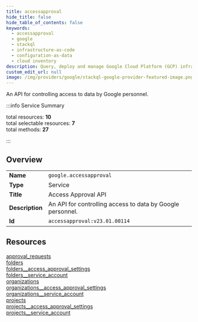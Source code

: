 ```yaml
---
title: accessapproval
hide_title: false
hide_table_of_contents: false
keywords:
  - accessapproval
  - google
  - stackql
  - infrastructure-as-code
  - configuration-as-data
  - cloud inventory
description: Query, deploy and manage Google Cloud Platform (GCP) infrastructure and resources using SQL
custom_edit_url: null
image: /img/providers/google/stackql-google-provider-featured-image.png
---
```

An API for controlling access to data by Google personnel.  
    
:::info Service Summary

<div class="row">
<div class="providerDocColumn">
<span>total resources:&nbsp;<b>10</b></span><br />
<span>total selectable resources:&nbsp;<b>7</b></span><br />
<span>total methods:&nbsp;<b>27</b></span><br />
</div>
</div>

:::

## Overview
<table><tbody>
<tr><td><b>Name</b></td><td><code>google.accessapproval</code></td></tr>
<tr><td><b>Type</b></td><td>Service</td></tr>
<tr><td><b>Title</b></td><td>Access Approval API</td></tr>
<tr><td><b>Description</b></td><td>An API for controlling access to data by Google personnel.</td></tr>
<tr><td><b>Id</b></td><td><code>accessapproval:v23.01.00114</code></td></tr>
</tbody></table>

## Resources
<div class="row">
<div class="providerDocColumn">
<a href="/providers/google/accessapproval/approval_requests/">approval_requests</a><br />
<a href="/providers/google/accessapproval/folders/">folders</a><br />
<a href="/providers/google/accessapproval/folders__access_approval_settings/">folders__access_approval_settings</a><br />
<a href="/providers/google/accessapproval/folders__service_account/">folders__service_account</a><br />
<a href="/providers/google/accessapproval/organizations/">organizations</a><br />
</div>
<div class="providerDocColumn">
<a href="/providers/google/accessapproval/organizations__access_approval_settings/">organizations__access_approval_settings</a><br />
<a href="/providers/google/accessapproval/organizations__service_account/">organizations__service_account</a><br />
<a href="/providers/google/accessapproval/projects/">projects</a><br />
<a href="/providers/google/accessapproval/projects__access_approval_settings/">projects__access_approval_settings</a><br />
<a href="/providers/google/accessapproval/projects__service_account/">projects__service_account</a><br />
</div>
</div>
